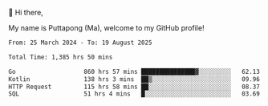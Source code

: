 👋 Hi there,

My name is Puttapong (Ma), welcome to my GitHub profile!

<!--START_SECTION:waka-->

```txt
From: 25 March 2024 - To: 19 August 2025

Total Time: 1,385 hrs 50 mins

Go                   860 hrs 57 mins ███████████████▓░░░░░░░░░   62.13 %
Kotlin               138 hrs 3 mins  ██▒░░░░░░░░░░░░░░░░░░░░░░   09.96 %
HTTP Request         115 hrs 58 mins ██░░░░░░░░░░░░░░░░░░░░░░░   08.37 %
SQL                  51 hrs 4 mins   █░░░░░░░░░░░░░░░░░░░░░░░░   03.69 %
```

<!--END_SECTION:waka-->
